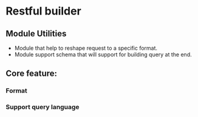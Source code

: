 # Restful builder
## Module Utilities
- Module that help to reshape request to a specific format.
- Module support schema that will support for building query at the end.
## Core feature:
### Format
### Support query language
